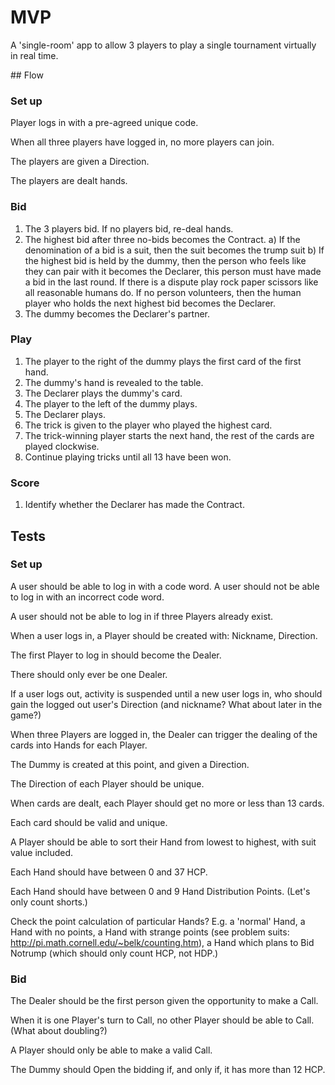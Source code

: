 # MVP

A 'single-room' app to allow 3 players to play a single tournament virtually in real time.

## Flow

### Set up

Player logs in with a pre-agreed unique code.

When all three players have logged in, no more players can join.

The players are given a Direction.

The players are dealt hands.

### Bid

1. The 3 players bid. If no players bid, re-deal hands.
2. The highest bid after three no-bids becomes the Contract.
  a) If the denomination of a bid is a suit, then the suit becomes the trump suit
  b) If the highest bid is held by the dummy, then the person who feels like they can pair with it becomes the Declarer, this person must have made a bid in the last round. If there is a dispute play rock paper scissors like all reasonable humans do. If no person volunteers, then the human player who holds the next highest bid becomes the Declarer.
3. The dummy becomes the Declarer's partner.

### Play

1. The player to the right of the dummy plays the first card of the first hand.
2. The dummy's hand is revealed to the table.
3. The Declarer plays the dummy's card.
4. The player to the left of the dummy plays.
5. The Declarer plays.
6. The trick is given to the player who played the highest card.
7. The trick-winning player starts the next hand, the rest of the cards are played clockwise.
8. Continue playing tricks until all 13 have been won.

### Score

1. Identify whether the Declarer has made the Contract.

## Tests

### Set up

A user should be able to log in with a code word. A user should not be able to log in with an incorrect code word.

A user should not be able to log in if three Players already exist.

When a user logs in, a Player should be created with: Nickname, Direction.

The first Player to log in should become the Dealer.

There should only ever be one Dealer.

If a user logs out, activity is suspended until a new user logs in, who should gain the logged out user's Direction (and nickname? What about later in the game?)

When three Players are logged in, the Dealer can trigger the dealing of the cards into Hands for each Player.

The Dummy is created at this point, and given a Direction.

The Direction of each Player should be unique.

When cards are dealt, each Player should get no more or less than 13 cards.

Each card should be valid and unique.

A Player should be able to sort their Hand from lowest to highest, with suit value included.

Each Hand should have between 0 and 37 HCP.

Each Hand should have between 0 and 9 Hand Distribution Points. (Let's only count shorts.)

Check the point calculation of particular Hands? E.g. a 'normal' Hand, a Hand with no points, a Hand with strange points (see problem suits: http://pi.math.cornell.edu/~belk/counting.htm), a Hand which plans to Bid Notrump (which should only count HCP, not HDP.)

### Bid

The Dealer should be the first person given the opportunity to make a Call.

When it is one Player's turn to Call, no other Player should be able to Call. (What about doubling?)

A Player should only be able to make a valid Call.

The Dummy should Open the bidding if, and only if, it has more than 12 HCP.

